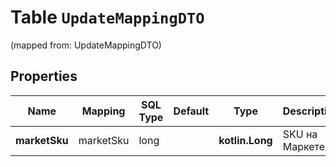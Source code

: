 
# Table `UpdateMappingDTO`
(mapped from: UpdateMappingDTO)

## Properties
Name | Mapping | SQL Type | Default | Type | Description | Notes
---- | ------- | -------- | ------- | ---- | ----------- | -----
**marketSku** | marketSku | long |  | **kotlin.Long** | SKU на Маркете. |  [optional]



